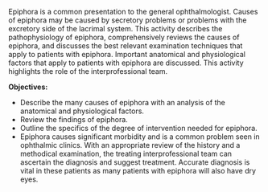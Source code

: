 Epiphora is a common presentation to the general ophthalmologist. Causes of epiphora may be caused by secretory problems or problems with the excretory side of the lacrimal system. This activity describes the pathophysiology of epiphora, comprehensively reviews the causes of epiphora, and discusses the best relevant examination techniques that apply to patients with epiphora. Important anatomical and physiological factors that apply to patients with epiphora are discussed. This activity highlights the role of the interprofessional team.

**Objectives:**
- Describe the many causes of epiphora with an analysis of the anatomical and physiological factors.
- Review the findings of epiphora.
- Outline the specifics of the degree of intervention needed for epiphora.
- Epiphora causes significant morbidity and is a common problem seen in ophthalmic clinics. With an appropriate review of the history and a methodical examination, the treating interprofessional team can ascertain the diagnosis and suggest treatment. Accurate diagnosis is vital in these patients as many patients with epiphora will also have dry eyes.